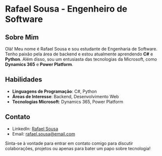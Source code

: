 # Rafael Sousa - Engenheiro de Software

## Sobre Mim
Olá! Meu nome é Rafael Sousa e sou estudante de Engenharia de Software. Tenho paixão pela área de backend e estou atualmente aprendendo **C#** e **Python**. Além disso, sou um entusiasta das tecnologias da Microsoft, como **Dynamics 365** e **Power Platform**.

## Habilidades
- **Linguagens de Programação**: C#, Python
- **Áreas de Interesse**: Backend, Desenvolvimento Web
- **Tecnologias Microsoft**: Dynamics 365, Power Platform

## Contato
- LinkedIn: [Rafael Sousa](https://www.linkedin.com/in/rafaelsousa)
- Email: rafael.sousa@email.com

Sinta-se à vontade para entrar em contato comigo para discutir colaborações, projetos ou apenas para bater um papo sobre tecnologia!

<!---
Rafael9081/Rafael9081 is a ✨ special ✨ repository because its `README.md` (this file) appears on your GitHub profile.
You can click the Preview link to take a look at your changes.
--->
